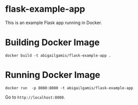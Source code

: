 # flask-example-app

This is an example Flask app running in Docker.

# Building Docker Image
```
docker build -t abigailgamis/flask-example-app .
```

# Running Docker Image
```
docker run  -p 8080:8080 -t abigailgamis/flask-example-app
```

Go to `http://localhost:8080`.
